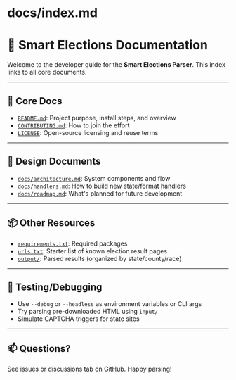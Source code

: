 # docs/index.md

# 📁 Smart Elections Documentation

Welcome to the developer guide for the **Smart Elections Parser**. This index links to all core documents.

---

## 🧭 Core Docs
- [`README.md`](../README.md): Project purpose, install steps, and overview
- [`CONTRIBUTING.md`](../CONTRIBUTING.md): How to join the effort
- [`LICENSE`](../LICENSE): Open-source licensing and reuse terms

---

## 📄 Design Documents
- [`docs/architecture.md`](architecture.md): System components and flow
- [`docs/handlers.md`](handlers.md): How to build new state/format handlers
- [`docs/roadmap.md`](roadmap.md): What's planned for future development

---

## 📦 Other Resources
- [`requirements.txt`](../requirements.txt): Required packages
- [`urls.txt`](../urls.txt): Starter list of known election result pages
- [`output/`](../output/): Parsed results (organized by state/county/race)

---

## 🧪 Testing/Debugging
- Use `--debug` or `--headless` as environment variables or CLI args
- Try parsing pre-downloaded HTML using `input/`
- Simulate CAPTCHA triggers for state sites

---

## 📫 Questions?
See issues or discussions tab on GitHub. Happy parsing!

